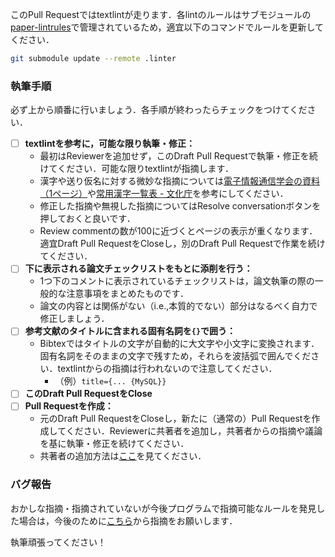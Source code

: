 このPull Requestではtextlintが走ります．各lintのルールはサブモジュールの[paper-lintrules](https://github.com/dbgroup-nagoya-u/paper-lintrules)で管理されているため，適宜以下のコマンドでルールを更新してください．

```bash
git submodule update --remote .linter
```

### 執筆手順

必ず上から順番に行いましょう．各手順が終わったらチェックをつけてください．

- [ ] **textlintを参考に，可能な限り執筆・修正：**
    - 最初はReviewerを追加せず，このDraft Pull Requestで執筆・修正を続けてください．可能な限りtextlintが指摘します．
    - 漢字や送り仮名に対する微妙な指摘については[電子情報通信学会の資料（1ページ）](https://www.ieice.org/jpn/shiori/pdf/furoku_d.pdf)や[常用漢字一覧表 - 文化庁](https://www.bunka.go.jp/kokugo_nihongo/sisaku/joho/joho/kakuki/14/pdf/jyouyou_kanjihyou.pdf)を参考にしてください．
    - 修正した指摘や無視した指摘についてはResolve conversationボタンを押しておくと良いです．
    - Review commentの数が100に近づくとページの表示が重くなります．適宜Draft Pull RequestをCloseし，別のDraft Pull Requestで作業を続けてください．
- [ ] **下に表示される論文チェックリストをもとに添削を行う：**
    - 1つ下のコメントに表示されているチェックリストは，論文執筆の際の一般的な注意事項をまとめたものです．
    - 論文の内容とは関係がない（i.e.,本質的でない）部分はなるべく自力で修正しましょう．
- [ ] **参考文献のタイトルに含まれる固有名詞を`{}`で囲う：**
    - Bibtexではタイトルの文字が自動的に大文字や小文字に変換されます．固有名詞をそのままの文字で残すため，それらを波括弧で囲んでください．textlintからの指摘は行われないので注意してください．
        - （例）`title={... {MySQL}}`
- [ ] **このDraft Pull RequestをClose**
- [ ] **Pull Requestを作成：**
    - 元のDraft Pull RequestをCloseし，新たに（通常の）Pull Requestを作成してください．Reviewerに共著者を追加し，共著者からの指摘や議論を基に執筆・修正を続けてください．
    - 共著者の追加方法は[ここ](https://github.com/dbgroup-nagoya-u/template-latex/tree/main#%E5%9F%B7%E7%AD%86%E3%81%AE%E6%B5%81%E3%82%8C)を見てください．

### バグ報告

おかしな指摘・指摘されていないが今後プログラムで指摘可能なルールを発見した場合は，今後のために[こちら](https://github.com/dbgroup-nagoya-u/paper-lintrules/issues/new?assignees=&labels=&template=bug-report.md&title=)から指摘をお願いします．

執筆頑張ってください！

